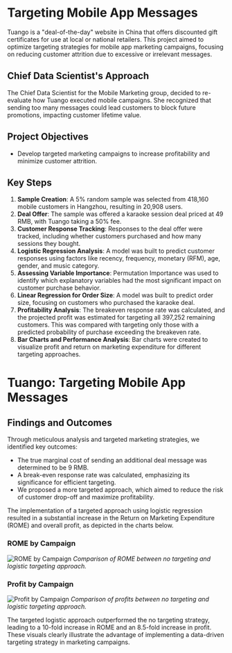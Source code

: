 # Targeting Mobile App Messages

Tuango is a "deal-of-the-day" website in China that offers discounted gift certificates for use at local or national retailers. This project aimed to optimize targeting strategies for mobile app marketing campaigns, focusing on reducing customer attrition due to excessive or irrelevant messages.

## Chief Data Scientist's Approach
The Chief Data Scientist for the Mobile Marketing group, decided to re-evaluate how Tuango executed mobile campaigns. She recognized that sending too many messages could lead customers to block future promotions, impacting customer lifetime value.

## Project Objectives
- Develop targeted marketing campaigns to increase profitability and minimize customer attrition.

## Key Steps
1. **Sample Creation**: A 5% random sample was selected from 418,160 mobile customers in Hangzhou, resulting in 20,908 users.
2. **Deal Offer**: The sample was offered a karaoke session deal priced at 49 RMB, with Tuango taking a 50% fee.
3. **Customer Response Tracking**: Responses to the deal offer were tracked, including whether customers purchased and how many sessions they bought.
4. **Logistic Regression Analysis**: A model was built to predict customer responses using factors like recency, frequency, monetary (RFM), age, gender, and music category.
5. **Assessing Variable Importance**: Permutation Importance was used to identify which explanatory variables had the most significant impact on customer purchase behavior.
6. **Linear Regression for Order Size**: A model was built to predict order size, focusing on customers who purchased the karaoke deal.
7. **Profitability Analysis**: The breakeven response rate was calculated, and the projected profit was estimated for targeting all 397,252 remaining customers. This was compared with targeting only those with a predicted probability of purchase exceeding the breakeven rate.
8. **Bar Charts and Performance Analysis**: Bar charts were created to visualize profit and return on marketing expenditure for different targeting approaches.

# Tuango: Targeting Mobile App Messages

## Findings and Outcomes

Through meticulous analysis and targeted marketing strategies, we identified key outcomes:

- The true marginal cost of sending an additional deal message was determined to be 9 RMB.
- A break-even response rate was calculated, emphasizing its significance for efficient targeting.
- We proposed a more targeted approach, which aimed to reduce the risk of customer drop-off and maximize profitability.

The implementation of a targeted approach using logistic regression resulted in a substantial increase in the Return on Marketing Expenditure (ROME) and overall profit, as depicted in the charts below.

### ROME by Campaign
![ROME by Campaign](./path/to/rome_image.png)
*Comparison of ROME between no targeting and logistic targeting approach.*

### Profit by Campaign
![Profit by Campaign](./path/to/profit_image.png)
*Comparison of profits between no targeting and logistic targeting approach.*

The targeted logistic approach outperformed the no targeting strategy, leading to a 10-fold increase in ROME and an 8.5-fold increase in profit. These visuals clearly illustrate the advantage of implementing a data-driven targeting strategy in marketing campaigns.

